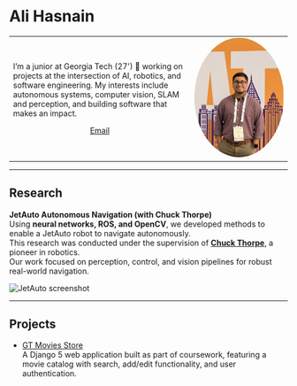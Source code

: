 # Ali Hasnain

<table style="width:100%;max-width:900px;border:0;margin:auto;">
  <tr>
    <td style="width:65%;vertical-align:middle;">
      <p>
        I’m a junior at Georgia Tech (27') 🐝 working on projects at the intersection of AI, robotics, and software engineering. 
        My interests include autonomous systems, computer vision, SLAM and perception, and building software that makes an impact.
      </p>
      <p style="text-align:center;">
        <a href="mailto:shasnain9@gatech.edu">Email</a>
      </p>
    </td>
    <td style="width:35%;max-width:35%;">
      <img src="me.jpg" alt="Ali Hasnain" style="width:100%;border-radius:50%;"/>
    </td>
  </tr>
</table>

---

## Research

**JetAuto Autonomous Navigation (with Chuck Thorpe)**  
Using **neural networks, ROS, and OpenCV**, we developed methods to enable a JetAuto robot to navigate autonomously.  
This research was conducted under the supervision of [**Chuck Thorpe**](https://www.clarkson.edu/people/chuck-thorpe), a pioneer in robotics.  
Our work focused on perception, control, and vision pipelines for robust real-world navigation.  

![JetAuto screenshot](images/jetauto.png)

---

## Projects

- [GT Movies Store](gt-movies.md)  
  A Django 5 web application built as part of coursework, featuring a movie catalog with search, add/edit functionality, and user authentication.

